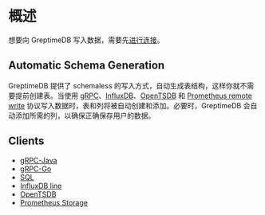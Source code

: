 # 概述

想要向 GreptimeDB 写入数据，需要先[进行连接](./clients.md#connect)。

## Automatic Schema Generation

GreptimeDB 提供了 schemaless 的写入方式，自动生成表结构，这样你就不需要提前创建表。当使用 [gRPC](#grpc)、[InfluxDB](#influxdb-line-protocol)、[OpenTSDB](#opentsdb-line-protocol) 和 [Prometheus remote write](#prometheus) 协议写入数据时，表和列将被自动创建和添加。必要时，GreptimeDB 会自动添加所需的列，以确保正确保存用户的数据。

## Clients

- [gRPC-Java](./grpc.md#java)
- [gRPC-Go](./grpc.md#go)
- [SQL](./sql.md)
- [InfluxDB line](./influxdb-line.md)
- [OpenTSDB](./opentsdb.md)
- [Prometheus Storage](../prometheus.md#storage)

